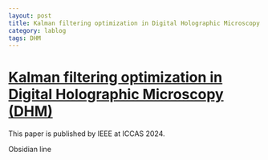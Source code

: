 ```yaml
---
layout: post
title: Kalman filtering optimization in Digital Holographic Microscopy (DHM)
category: lablog
tags: DHM
---
```

# [Kalman filtering optimization in Digital Holographic Microscopy (DHM)](https://ieeexplore.ieee.org/abstract/document/10773243/)

This paper is published by IEEE at ICCAS 2024.


Obsidian line


